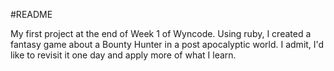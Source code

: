 #README

My first project at the end of Week 1 of Wyncode. Using ruby, I created a fantasy game about a Bounty Hunter in a post apocalyptic world. I admit, I'd like to revisit it one day and apply more of what I learn.
